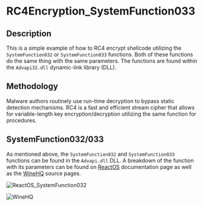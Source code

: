 # RC4Encryption_SystemFunction033

## Description

This is a simple example of how to RC4 encrypt shellcode utilizing the `SystemFunction032` or `SystemFunction033` functions.
Both of these functions do the same thing with the same parameters. The functions are found within the `Advapi32.dll` dynamic-link library (DLL).

## Methodology

Malware authors routinely use run-time decryption to bypass static detection mechanisms. RC4 is a fast and efficient stream cipher that allows for variable-length key encryption/decryption utilizing the same function for procedures.

## SystemFunction032/033

As mentioned above, the `SystemFunction032` and `SystemFunction033` functions can be found in the `Advapi.dll` DLL. A breakdown of the function with its parameters can be found on [ReactOS](https://doxygen.reactos.org/df/d13/sysfunc_8c.html#a66d55017b8625d505bd6c5707bdb9725) documentation page as well as the [WineHQ](https://source.winehq.org/WineAPI/SystemFunction032.html) source pages.

![ReactOS_SystemFunction032](https://github.com/ChrisMartin-CyberSec/RC4Encryption_SystemFunction033/assets/111389653/cc562d83-eb1c-490b-a630-2b1a5d9b85b9)

![WineHQ](https://github.com/ChrisMartin-CyberSec/RC4Encryption_SystemFunction033/assets/111389653/dc045bcc-293a-48dc-a026-0947518f758b)
